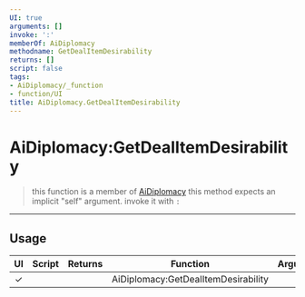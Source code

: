 ```yaml
---
UI: true
arguments: []
invoke: ':'
memberOf: AiDiplomacy
methodname: GetDealItemDesirability
returns: []
script: false
tags:
- AiDiplomacy/_function
- function/UI
title: AiDiplomacy.GetDealItemDesirability
---
```

# AiDiplomacy:GetDealItemDesirability
> this function is a member of [AiDiplomacy](civ-6/lua/AiDiplomacy.md)
> this method expects an implicit "self" argument. invoke it with `:`
-----
## Usage
|  UI | Script | Returns | Function | Arguments |
|:---:|:------:|-------:|:--------:|:---------|
|✓| ||AiDiplomacy:GetDealItemDesirability||
